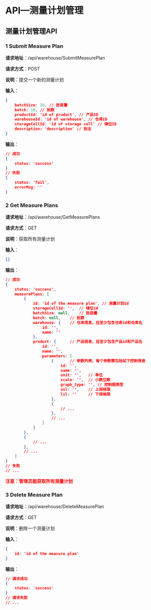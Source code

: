 # API—测量计划管理

## 测量计划管理API

### 1 Submit Measure Plan

**请求地址**：/api/warehouse/SubmitMeasurePlan

**请求方式**：POST

**说明**：提交一个新的测量计划

**输入**：  

```json
{
    batchSize: 10, // 批容量
    batch: 10, // 批数
    productId: 'id of product', // 产品ID
    warehouseId: 'id of warehouse', // 仓库ID
    storageCellId: 'id of storage cell' // 储位ID
    description: 'description' // 批注
}
```

**输出**：  

```json
// 成功
{
    status: 'success'
}
// 失败
{
    status: 'fail',
    errorMsg: ''
}
```

### 2 Get Measure Plans

**请求地址**：/api/warehouse/GetMeasurePlans

**请求方式**：GET

**说明**：获取所有测量计划

**输入**：

```json
{}
```

**输出**：

```json
// 成功
{
    status: 'success',
    measurePlans: [
        {
            id: 'id of the measure plan', // 测量计划id
            storageCellId: '',	// 储位id
            batchSize: null,	// 批容量
            batch: null,	// 批数
            warehouse: {	// 仓库信息，应至少包含仓库id和仓库名
                id: '',
                name: ''
            },
            product: {		// 产品信息，应至少包含产品id和产品名
                id: '',
                name: '',
                parameters: [
                    {		// 参数列表，每个参数需包括如下控制信息
                		id: '',
                		name: '',
                    	unit: '',	// 单位
                    	scale: '',	// 小数位数
                    	graph_type: '',	// 控制图类型
                    	usl: '',	// 上规格限
                    	lsl: ''		// 下规格限
            		},
                    {
                        // ...
                    },
                    // ...
                ]
            }
        },
        {
            // ...
        },
        // ...
    ]
}
// 失败
// ...
```
<span style='color: red; font-weight: bold'>注意：管理员能获取所有测量计划</span>

### 3 Delete Measure Plan

**请求地址**：/api/warehouse/DeleteMeasurePlan

**请求方式**：GET

**说明**：删除一个测量计划

**输入**：

```json
{
    id: 'id of the measure plan'
}
```

**输出**：

```json
// 请求成功
{
    status: 'success'
}
// 请求失败
// ...
```
